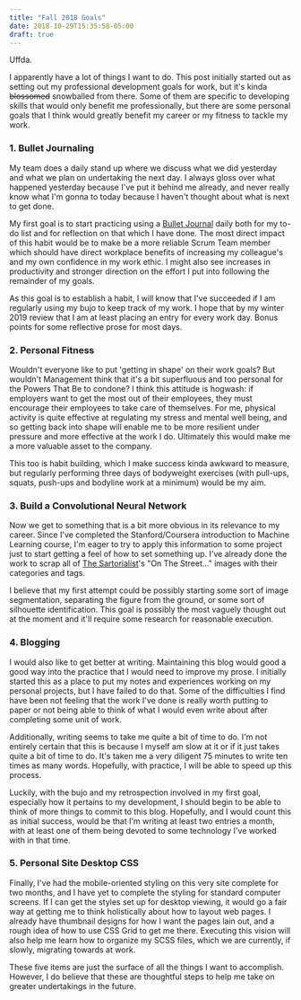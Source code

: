 ```yaml
---
title: "Fall 2018 Goals"
date: 2018-10-29T15:35:58-05:00
draft: true
---
```

Uffda.

I apparently have a lot of things I want to do. This post initially started out as setting out
my professional development goals for work, but it's kinda ~~blossomed~~ snowballed from there.
Some of them are specific to developing skills that would only benefit me professionally, but
there are some personal goals that I think would greatly benefit my career or my fitness to
tackle my work.

### 1. Bullet Journaling
My team does a daily stand up where we discuss what we did yesterday and what we plan on
undertaking the next day. I always gloss over what happened yesterday because I've put it behind
me already, and never really know what I'm gonna to today because I haven't thought about what
is next to get done.

My first goal is to start practicing using a [Bullet Journal](https://bulletjournal.com) daily
both for my to-do list and for reflection on that which I have done. The most direct impact of
this habit would be to make be a more reliable Scrum Team member which should have direct
workplace benefits of increasing my colleague's and my own confidence in my work ethic. I might
also see increases in productivity and stronger direction on the effort I put into following the
remainder of my goals.

As this goal is to establish a habit, I will know that I've succeeded if I am regularly using
my bujo to keep track of my work. I hope that by my winter 2019 review that I am at least
placing an entry for every work day. Bonus points for some reflective prose for most days.

### 2. Personal Fitness
Wouldn't everyone like to put 'getting in shape' on their work goals? But wouldn't Management
think that it's a bit superfluous and too personal for the Powers That Be to condone? I think
this attitude is hogwash: if employers want to get the most out of their employees, they must
encourage their employees to take care of themselves. For me, physical activity is quite
effective at regulating my stress and mental well being, and so getting back into shape will
enable me to be more resilient under pressure and more effective at the work I do. Ultimately
this would make me a more valuable asset to the company.

This too is habit building, which I make success kinda awkward to measure, but regularly
performing three days of bodyweight exercises (with pull-ups, squats, push-ups and bodyline
work at a minimum) would be my aim.

### 3. Build a Convolutional Neural Network
Now we get to something that is a bit more obvious in its relevance to my career. Since I've
completed the Stanford/Coursera introduction to Machine Learning course, I'm eager to try to
apply this information to some project just to start getting a feel of how to set something up.
I've already done the work to scrap all of [The Sartorialist](https://thesartorialist.com/)'s
"On The Street…" images with their categories and tags.

I believe that my first attempt could be possibly starting some sort of image segmentation,
separating the figure from the ground, or some sort of silhouette identification. This goal
is possibly the most vaguely thought out at the moment and it'll require some research for
reasonable execution.

### 4. Blogging
I would also like to get better at writing. Maintaining this blog would good a good way into
the practice that I would need to improve my prose. I initially started this as a place to put
my notes and experiences working on my personal projects, but I have failed to do that. Some of
the difficulties I find have been not feeling that the work I've done is really worth putting
to paper or not being able to think of what I would even write about after completing some unit
of work.

Additionally, writing seems to take me quite a bit of time to do. I'm not entirely certain that
this is because I myself am slow at it or if it just takes quite a bit of time to do. It's taken
me a very diligent 75 minutes to write ten times as many words. Hopefully, with practice, I will
be able to speed up this process.

Luckily, with the bujo and my retrospection involved in my first goal, especially how it
pertains to my development, I should begin to be able to think of more things to commit to
this blog. Hopefully, and I would count this as initial success, would be that I'm writing at
least two entries a month, with at least one of them being devoted to some technology I've
worked with in that time.

### 5. Personal Site Desktop CSS
Finally, I've had the mobile-oriented styling on this very site complete for two months, and I have
yet to complete the styling for standard computer screens. If I can get the styles set up for
desktop viewing, it would go a fair way at getting me to think holistically about how to layout
web pages. I already have thumbnail designs for how I want the pages lain out, and a rough idea of
how to use CSS Grid to get me there. Executing this vision will also help me learn how to organize
my SCSS files, which we are currently, if slowly, migrating towards at work.

These five items are just the surface of all the things I want to accomplish. However, I do believe
that these are thoughtful steps to help me take on greater undertakings in the future.

